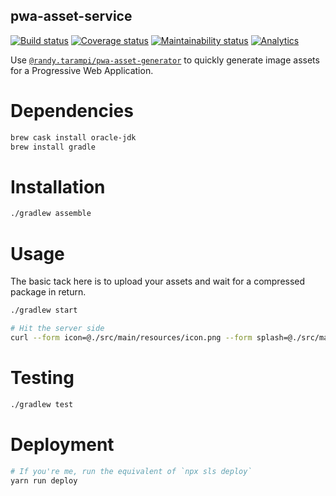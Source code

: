 pwa-asset-service
---

[![Build status](https://img.shields.io/travis/com/randytarampi/pwa.svg?style=flat-square)](https://travis-ci.com/randytarampi/pwa)
[![Coverage status](https://img.shields.io/coveralls/randytarampi/pwa.svg?style=flat-square)](https://coveralls.io/github/randytarampi/pwa?branch=master)
[![Maintainability status](https://img.shields.io/codeclimate/maintainability-percentage/randytarampi/pwa.svg?style=flat-square)](https://codeclimate.com/github/randytarampi/pwa/maintainability)
[![Analytics](https://ga-beacon.appspot.com/UA-50921068-1/beacon/github/randytarampi/pwa-asset-service/?flat&useReferrer)](https://github.com/igrigorik/ga-beacon)


Use [`@randy.tarampi/pwa-asset-generator`](https://www.npmjs.com/package/@randy.tarampi/pwa-asset-generator) to quickly generate image assets for a Progressive Web Application.

# Dependencies
```bash
brew cask install oracle-jdk
brew install gradle
```

# Installation

```bash
./gradlew assemble
```

# Usage

The basic tack here is to upload your assets and wait for a compressed package in return.

```bash
./gradlew start

# Hit the server side
curl --form icon=@./src/main/resources/icon.png --form splash=@./src/main/resources/splash.png http://localhost:3000/api/assets
```

# Testing

```bash
./gradlew test
```

# Deployment

```bash
# If you're me, run the equivalent of `npx sls deploy`
yarn run deploy
```
